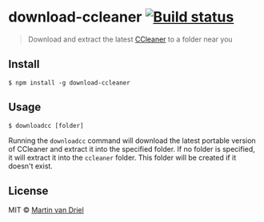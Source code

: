 # download-ccleaner [![Build status](https://travis-ci.org/martinvd/download-ccleaner.svg?branch=master)](https://travis-ci.org/martinvd/download-ccleaner)

> Download and extract the latest [CCleaner](https://www.piriform.com/ccleaner) to a folder near you

## Install

```
$ npm install -g download-ccleaner
```

## Usage

```
$ downloadcc [folder]
```

Running the `downloadcc` command will download the latest portable version of CCleaner and extract it into the specified folder. If no folder is specified, it will extract it into the `ccleaner` folder. This folder will be created if it doesn't exist.

## License

MIT © [Martin van Driel](https://github.com/martinvd)
